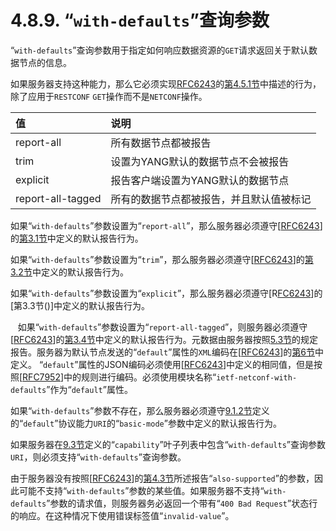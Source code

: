 # 4.8.9.  “`with-defaults`”查询参数

“`with-defaults`”查询参数用于指定如何响应数据资源的`GET`请求返回关于默认数据节点的信息。

如果服务器支持这种能力，那么它必须实现[RFC6243](https://tools.ietf.org/html/rfc6243)的[第4.5.1节](https://tools.ietf.org/html/rfc6243#section-4.5.1)中描述的行为，除了应用于`RESTCONF` `GET`操作而不是`NETCONF`操作。

| 值 | 说明 |
| :------------- | :------------- |
| report-all | 所有数据节点都被报告 |
| trim | 设置为YANG默认的数据节点不会被报告 |
| explicit | 报告客户端设置为YANG默认的数据节点 |
| report-all-tagged | 所有的数据节点都被报告，并且默认值被标记 |

如果“`with-defaults`”参数设置为“`report-all`”，那么服务器必须遵守[[RFC6243](https://tools.ietf.org/html/rfc6243)]的[第3.1节](https://tools.ietf.org/html/rfc6243#section-3.1)中定义的默认报告行为。

如果“`with-defaults`”参数设置为“`trim`”，那么服务器必须遵守[[RFC6243]()]的[第3.2节]()中定义的默认报告行为。

如果“`with-defaults`”参数设置为“`explicit`”，那么服务器必须遵守[R[FC6243]()]的[第3.3节()]中定义的默认报告行为。

   如果“`with-defaults`”参数设置为“`report-all-tagged`”，则服务器必须遵守[[RFC6243](https://tools.ietf.org/html/rfc6243)]的[第3.4节](https://tools.ietf.org/html/rfc6243#section-3.4)中定义的默认报告行为。元数据由服务器按照[5.3节](../section-5/5.3.md)的规定报告。服务器为默认节点发送的“`default`”属性的`XML`编码在[[RFC6243](https://tools.ietf.org/html/rfc6243)]的[第6节](https://tools.ietf.org/html/rfc6243#section-6)中定义。 “`default`”属性的JSON编码必须使用[[RFC6243](https://tools.ietf.org/html/rfc6243)]中定义的相同值，但是按照[[RFC7952](https://tools.ietf.org/html/rfc7952)]中的规则进行编码。必须使用模块名称“`ietf-netconf-with-defaults`”作为“`default`”属性。

如果“`with-defaults`”参数不存在，那么服务器必须遵守[9.1.2节](../section-9/9.1.2.md)定义的“`default`”协议能力`URI`的“`basic-mode`”参数中定义的默认报告行为。

如果服务器在[9.3节](../section-9/9.3.md)定义的“`capability`”叶子列表中包含“`with-defaults`”查询参数`URI`，则必须支持“`with-defaults`”查询参数。

由于服务器没有按照[[RFC6243](https://tools.ietf.org/html/rfc6243)]的[第4.3节](https://tools.ietf.org/html/rfc6243#section-4.3)所述报告“`also-supported`”的参数，因此可能不支持“`with-defaults`”参数的某些值。如果服务器不支持“`with-defaults`”参数的请求值，则服务器务必返回一个带有“`400 Bad Request`”状态行的响应。在这种情况下使用错误标签值“`invalid-value`”。
